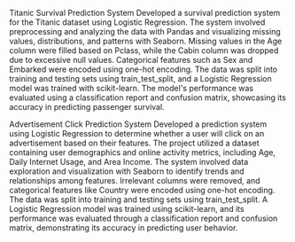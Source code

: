 Titanic Survival Prediction System
Developed a survival prediction system for the Titanic dataset using Logistic Regression. The system involved preprocessing and analyzing the data with Pandas and visualizing missing values, distributions, and patterns with Seaborn. Missing values in the Age column were filled based on Pclass, while the Cabin column was dropped due to excessive null values. Categorical features such as Sex and Embarked were encoded using one-hot encoding. The data was split into training and testing sets using train_test_split, and a Logistic Regression model was trained with scikit-learn. The model's performance was evaluated using a classification report and confusion matrix, showcasing its accuracy in predicting passenger survival.

Advertisement Click Prediction System
Developed a prediction system using Logistic Regression to determine whether a user will click on an advertisement based on their features. The project utilized a dataset containing user demographics and online activity metrics, including Age, Daily Internet Usage, and Area Income. The system involved data exploration and visualization with Seaborn to identify trends and relationships among features. Irrelevant columns were removed, and categorical features like Country were encoded using one-hot encoding. The data was split into training and testing sets using train_test_split. A Logistic Regression model was trained using scikit-learn, and its performance was evaluated through a classification report and confusion matrix, demonstrating its accuracy in predicting user behavior.


